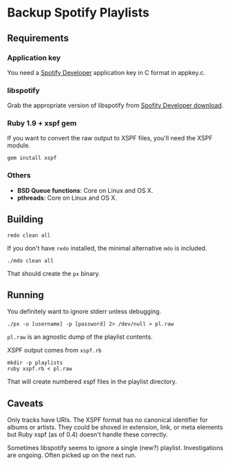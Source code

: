 # Backup Spotify Playlists

## Requirements

### Application key

You need a
[Spotify Developer](https://developer.spotify.com/technologies/libspotify/)
application key in C format in appkey.c.

### libspotify

Grab the appropriate version of libspotify from [Spofity Developer download](http://developer.spotify.com/technologies/libspotify/#download).

### Ruby 1.9 + xspf gem

If you want to convert the raw output to XSPF files, you'll need the XSPF module.

    gem install xspf

### Others

* __BSD Queue functions__: Core on Linux and OS X.
* __pthreads__: Core on Linux and OS X.

## Building

    redo clean all

If you don't have `redo` installed, the minimal alternative `mdo` is included.

    ./mdo clean all

That should create the `px` binary.

## Running

You definitely want to ignore stderr unless debugging.

    ./px -u [username] -p [password] 2> /dev/null > pl.raw

`pl.raw` is an agnostic dump of the playlist contents.

XSPF output comes from `xspf.rb`

    mkdir -p playlists
    ruby xspf.rb < pl.raw

That will create numbered xspf files in the playlist directory.

## Caveats

Only tracks have URIs.  The XSPF format has no canonical identifier for
albums or artists.  They could be shoved in extension, link, or meta elements
but Ruby xspf (as of 0.4) doesn't handle these correctly.

Sometimes libspotify seems to ignore a single (new?) playlist.  Investigations are ongoing.  Often picked up on the next run.
